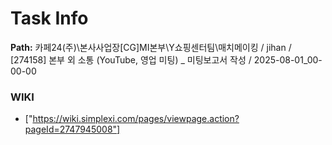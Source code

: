 # Task Info

**Path:** 카페24(주)\본사사업장\[CG]MI본부\Y쇼핑센터팀\매치메이킹 / jihan / [274158] 본부 외 소통 (YouTube, 영업 미팅) _ 미팅보고서 작성 / 2025-08-01_00-00-00

### WIKI
- ["https://wiki.simplexi.com/pages/viewpage.action?pageId=2747945008"]

